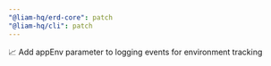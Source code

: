 ```yaml
---
"@liam-hq/erd-core": patch
"@liam-hq/cli": patch
---
```


📈 Add appEnv parameter to logging events for environment tracking
